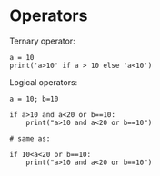 # Operators

Ternary operator:

    a = 10
    print('a>10' if a > 10 else 'a<10')

Logical operators:

    a = 10; b=10

    if a>10 and a<20 or b==10:
        print("a>10 and a<20 or b==10")

    # same as:

    if 10<a<20 or b==10:
        print("a>10 and a<20 or b==10")